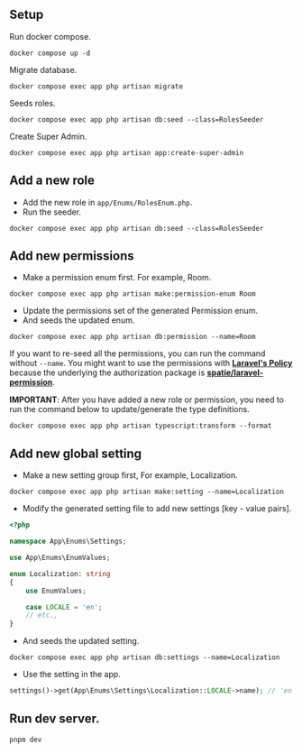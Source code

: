 ## Setup

Run docker compose.

```
docker compose up -d
```

Migrate database.

```
docker compose exec app php artisan migrate
```

Seeds roles.

```
docker compose exec app php artisan db:seed --class=RolesSeeder
```

Create Super Admin.

```
docker compose exec app php artisan app:create-super-admin
```

## Add a new role

- Add the new role in `app/Enums/RolesEnum.php`.
- Run the seeder.

```
docker compose exec app php artisan db:seed --class=RolesSeeder
```

## Add new permissions

- Make a permission enum first. For example, Room.

```
docker compose exec app php artisan make:permission-enum Room
```

- Update the permissions set of the generated Permission enum.
- And seeds the updated enum.

```
docker compose exec app php artisan db:permission --name=Room
```

If you want to re-seed all the permissions, you can run the command without `--name`.
You might want to use the permissions with **[Laravel's Policy](https://laravel.com/docs/12.x/authorization#creating-policies)** because the underlying the authorization package is **[spatie/laravel-permission](https://spatie.be/docs/laravel-permission/v6/introduction)**.

**IMPORTANT**: After you have added a new role or permission, you need to run the command below to update/generate the type definitions.

```
docker compose exec app php artisan typescript:transform --format
```

## Add new global setting

- Make a new setting group first, For example, Localization.

```
docker compose exec app php artisan make:setting --name=Localization
```

- Modify the generated setting file to add new settings [key - value pairs].

```php
<?php

namespace App\Enums\Settings;

use App\Enums\EnumValues;

enum Localization: string
{
    use EnumValues;

    case LOCALE = 'en';
    // etc.,
}

```

- And seeds the updated setting.

```
docker compose exec app php artisan db:settings --name=Localization
```

- Use the setting in the app.

```php
settings()->get(App\Enums\Settings\Localization::LOCALE->name); // 'en'
```

## Run dev server.

```
pnpm dev
```
